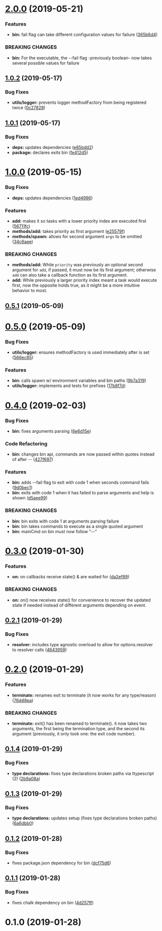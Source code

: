 # [2.0.0](https://github.com/rafamel/exits/compare/v1.0.2...v2.0.0) (2019-05-21)


### Features

* **bin:** fail flag can take different configuration values for failure ([365b6d4](https://github.com/rafamel/exits/commit/365b6d4))


### BREAKING CHANGES

* **bin:** For the executable, the --fail flag -previously boolean- now takes several possible
values for failure



## [1.0.2](https://github.com/rafamel/exits/compare/v1.0.1...v1.0.2) (2019-05-17)


### Bug Fixes

* **utils/logger:** prevents logger methodFactory from being registered twice ([0c27828](https://github.com/rafamel/exits/commit/0c27828))



## [1.0.1](https://github.com/rafamel/exits/compare/v1.0.0...v1.0.1) (2019-05-17)


### Bug Fixes

* **deps:** updates dependencies ([e85bdd2](https://github.com/rafamel/exits/commit/e85bdd2))
* **package:** declares exits bin ([fe412d5](https://github.com/rafamel/exits/commit/fe412d5))



# [1.0.0](https://github.com/rafamel/exits/compare/v0.5.1...v1.0.0) (2019-05-15)


### Bug Fixes

* **deps:** updates dependencies ([1ed4996](https://github.com/rafamel/exits/commit/1ed4996))


### Features

* **add:** makes it so tasks with a lower priority index are executed first ([56711fc](https://github.com/rafamel/exits/commit/56711fc))
* **methods/add:** takes priority as first argument ([e25579f](https://github.com/rafamel/exits/commit/e25579f))
* **methods/spawn:** allows for second argument `args` to be omitted ([34c6aee](https://github.com/rafamel/exits/commit/34c6aee))


### BREAKING CHANGES

* **methods/add:** While `priority` was previously an optional second argument for `add`, if passed,
it must now be its first argument; otherwise `add` can also take a callback function as its first
argument.
* **add:** While previously a larger priority index meant a task would execute first, now the
opposite holds true, as it might be a more intuitive behavior to most.



## [0.5.1](https://github.com/rafamel/exits/compare/v0.5.0...v0.5.1) (2019-05-09)



# [0.5.0](https://github.com/rafamel/exits/compare/v0.4.0...v0.5.0) (2019-05-09)


### Bug Fixes

* **utils/logger:** ensures methodFactory is used immediately after is set ([566ec85](https://github.com/rafamel/exits/commit/566ec85))


### Features

* **bin:** calls spawn w/ environment variables and bin paths ([9b7a319](https://github.com/rafamel/exits/commit/9b7a319))
* **utils/logger:** implements and tests for prefixes ([17b8f7d](https://github.com/rafamel/exits/commit/17b8f7d))



# [0.4.0](https://github.com/rafamel/exits/compare/v0.3.0...v0.4.0) (2019-02-03)


### Bug Fixes

* **bin:** fixes arguments parsing ([6e6d15e](https://github.com/rafamel/exits/commit/6e6d15e))


### Code Refactoring

* **bin:** changes bin api, commands are now passed within quotes instead of after -- ([427f697](https://github.com/rafamel/exits/commit/427f697))


### Features

* **bin:** adds --fail flag to exit with code 1 when seconds command fails ([9d0bec1](https://github.com/rafamel/exits/commit/9d0bec1))
* **bin:** exits with code 1 when it has failed to parse arguments and help is shown ([d5aee99](https://github.com/rafamel/exits/commit/d5aee99))


### BREAKING CHANGES

* **bin:** bin exits with code 1 at arguments parsing failure
* **bin:** bin takes commands to execute as a single quoted argument
* **bin:** mainCmd on bin must now follow "--"



# [0.3.0](https://github.com/rafamel/exits/compare/v0.2.1...v0.3.0) (2019-01-30)


### Features

* **on:** on callbacks receive state() & are waited for ([da2ef89](https://github.com/rafamel/exits/commit/da2ef89))


### BREAKING CHANGES

* **on:** on() now receives state() for convenience to recover the updated state if needed
instead of different arguments depending on event.



## [0.2.1](https://github.com/rafamel/exits/compare/v0.2.0...v0.2.1) (2019-01-29)


### Bug Fixes

* **resolver:** includes type agnostic overload to allow for options.resolver to resolver calls ([4643959](https://github.com/rafamel/exits/commit/4643959))



# [0.2.0](https://github.com/rafamel/exits/compare/v0.1.4...v0.2.0) (2019-01-29)


### Features

* **terminate:** renames exit to terminate (it now works for any type/reason) ([76d48ea](https://github.com/rafamel/exits/commit/76d48ea))


### BREAKING CHANGES

* **terminate:** exit() has been renamed to terminate(). it now takes two arguments, the first being
the termination type, and the second its argument (previously, it only took one: the exit code
number).



## [0.1.4](https://github.com/rafamel/exits/compare/v0.1.3...v0.1.4) (2019-01-29)


### Bug Fixes

* **type declarations:** fixes type declarations broken paths via ttypescript (2) ([2b9a08a](https://github.com/rafamel/exits/commit/2b9a08a))



## [0.1.3](https://github.com/rafamel/exits/compare/v0.1.2...v0.1.3) (2019-01-29)


### Bug Fixes

* **type declarations:** updates setup (fixes type declarations broken paths) ([6a6dbb0](https://github.com/rafamel/exits/commit/6a6dbb0))



## [0.1.2](https://github.com/rafamel/exits/compare/v0.1.1...v0.1.2) (2019-01-28)


### Bug Fixes

* fixes package.json dependency for bin ([dcf75d6](https://github.com/rafamel/exits/commit/dcf75d6))



## [0.1.1](https://github.com/rafamel/exits/compare/v0.1.0...v0.1.1) (2019-01-28)


### Bug Fixes

* fixes chalk dependency on bin ([4d257ff](https://github.com/rafamel/exits/commit/4d257ff))



# 0.1.0 (2019-01-28)



